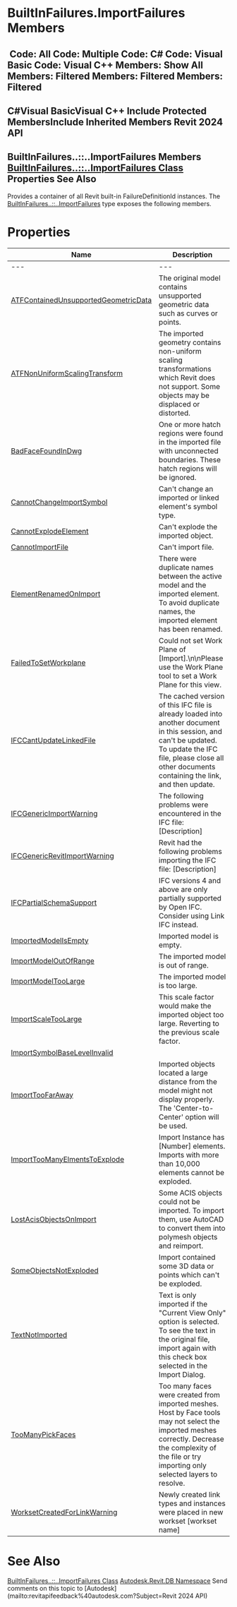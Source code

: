# BuiltInFailures.ImportFailures Members

﻿
 Code: All Code: Multiple Code: C# Code: Visual Basic Code: Visual C++  Members: Show All Members: Filtered Members: Filtered Members: Filtered   
---  
C#Visual BasicVisual C++
Include Protected MembersInclude Inherited Members
Revit 2024 API  
---  
BuiltInFailures..::..ImportFailures Members  
[BuiltInFailures..::..ImportFailures Class](37a5e9d1-ffe4-363f-2033-1cabbf5634aa.md "BuiltInFailures.ImportFailures Class") Properties See Also  
---  
Provides a container of all Revit built-in FailureDefinitionId instances.
The [BuiltInFailures..::..ImportFailures](37a5e9d1-ffe4-363f-2033-1cabbf5634aa.md "BuiltInFailures.ImportFailures Class") type exposes the following members.
# Properties
| Name | Description |
| --- | --- |
| --- | --- | --- |
| [ATFContainedUnsupportedGeometricData](48884c0e-99a0-f504-3c1a-6e6464627385.md "ATFContainedUnsupportedGeometricData Property") | The original model contains unsupported geometric data such as curves or points. |
| [ATFNonUniformScalingTransform](20ac0edb-b4da-951b-db57-a1ce2c2fa59b.md "ATFNonUniformScalingTransform Property") | The imported geometry contains non-uniform scaling transformations which Revit does not support. Some objects may be displaced or distorted. |
| [BadFaceFoundInDwg](26ecad6f-f1c9-82a0-a93f-07893ca4618c.md "BadFaceFoundInDwg Property") | One or more hatch regions were found in the imported file with unconnected boundaries. These hatch regions will be ignored. |
| [CannotChangeImportSymbol](0f49b99b-e706-261d-b68c-73d836b8a7a6.md "CannotChangeImportSymbol Property") | Can't change an imported or linked element's symbol type. |
| [CannotExplodeElement](b9f70cfe-0c26-f422-679b-e3166fc29b67.md "CannotExplodeElement Property") | Can't explode the imported object. |
| [CannotImportFile](1cccb9c4-dec6-41ca-b440-c32b2f49180b.md "CannotImportFile Property") | Can't import file. |
| [ElementRenamedOnImport](e49bd060-0b15-6311-fbea-2e50b9d09e34.md "ElementRenamedOnImport Property") | There were duplicate names between the active model and the imported element. To avoid duplicate names, the imported element has been renamed. |
| [FailedToSetWorkplane](c225b987-3ca3-4fa8-0d75-dcd829efc59e.md "FailedToSetWorkplane Property") | Could not set Work Plane of [Import].\n\nPlease use the Work Plane tool to set a Work Plane for this view. |
| [IFCCantUpdateLinkedFile](2802ee0b-6ad3-3752-9323-1bb88c999f54.md "IFCCantUpdateLinkedFile Property") | The cached version of this IFC file is already loaded into another document in this session, and can't be updated. To update the IFC file, please close all other documents containing the link, and then update. |
| [IFCGenericImportWarning](3d7dc58d-83c0-f515-7575-b7bdf85e5b55.md "IFCGenericImportWarning Property") | The following problems were encountered in the IFC file: [Description] |
| [IFCGenericRevitImportWarning](10ead511-26d4-29f2-6c73-3ba590583701.md "IFCGenericRevitImportWarning Property") | Revit had the following problems importing the IFC file: [Description] |
| [IFCPartialSchemaSupport](65a99147-4571-7ad1-e62b-d1f48c678071.md "IFCPartialSchemaSupport Property") | IFC versions 4 and above are only partially supported by Open IFC. Consider using Link IFC instead. |
| [ImportedModelIsEmpty](bc5cf153-9213-9817-74ef-0715df5341a2.md "ImportedModelIsEmpty Property") | Imported model is empty. |
| [ImportModelOutOfRange](349d1b36-172d-e603-4501-991d30b0dc5c.md "ImportModelOutOfRange Property") | The imported model is out of range. |
| [ImportModelTooLarge](19fe739a-b6c0-5435-ff2a-00a67ae78405.md "ImportModelTooLarge Property") | The imported model is too large. |
| [ImportScaleTooLarge](78a38c0a-85c8-5592-1a3d-929f949aeebd.md "ImportScaleTooLarge Property") | This scale factor would make the imported object too large. Reverting to the previous scale factor. |
| [ImportSymbolBaseLevelInvalid](87a7be79-852d-6ac8-208d-e90fe98a9086.md "ImportSymbolBaseLevelInvalid Property") |
| [ImportTooFarAway](f118c891-0c30-a2e1-c66e-d6681acf7205.md "ImportTooFarAway Property") | Imported objects located a large distance from the model might not display properly. The 'Center-to-Center' option will be used. |
| [ImportTooManyElmentsToExplode](9e04d13e-c412-0f7d-bfea-154e52cf6b73.md "ImportTooManyElmentsToExplode Property") | Import Instance has [Number] elements. Imports with more than 10,000 elements cannot be exploded. |
| [LostAcisObjectsOnImport](db2ec814-2d4e-b2e0-ef22-84ff6790b854.md "LostAcisObjectsOnImport Property") | Some ACIS objects could not be imported. To import them, use AutoCAD to convert them into polymesh objects and reimport. |
| [SomeObjectsNotExploded](2ca3b49b-9378-3032-7c59-f3a1b2e9ae3d.md "SomeObjectsNotExploded Property") | Import contained some 3D data or points which can't be exploded. |
| [TextNotImported](c03d7029-6539-e072-126c-78b46c0fe580.md "TextNotImported Property") | Text is only imported if the "Current View Only" option is selected. To see the text in the original file, import again with this check box selected in the Import Dialog. |
| [TooManyPickFaces](a64a00d5-acc4-0b27-cb5b-2c24f755cbfa.md "TooManyPickFaces Property") | Too many faces were created from imported meshes. Host by Face tools may not select the imported meshes correctly. Decrease the complexity of the file or try importing only selected layers to resolve. |
| [WorksetCreatedForLinkWarning](ad3826c2-1cde-0e01-0bee-f92853fbabd4.md "WorksetCreatedForLinkWarning Property") | Newly created link types and instances were placed in new workset [workset name] |

# See Also
[BuiltInFailures..::..ImportFailures Class](37a5e9d1-ffe4-363f-2033-1cabbf5634aa.md "BuiltInFailures.ImportFailures Class")
[Autodesk.Revit.DB Namespace](87546ba7-461b-c646-cbb1-2cb8f5bff8b2.md "Autodesk.Revit.DB Namespace")
Send comments on this topic to [Autodesk](mailto:revitapifeedback%40autodesk.com?Subject=Revit 2024 API)